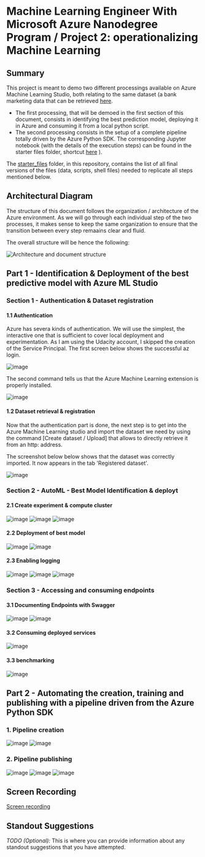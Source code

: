 
# Machine Learning Engineer With Microsoft Azure Nanodegree Program / Project 2: operationalizing Machine Learning

## Summary

This project is meant to demo two different processings available on Azure Machine Learning Studio, both relating to the same dataset (a bank marketing data that can be retrieved [here](https://automlsamplenotebookdata.blob.core.windows.net/automl-sample-notebook-data/bankmarketing_train.csv).  
- The first processing, that will be demoed in the first section of this document, consists in identifying the best prediction model, deploying it in Azure and consuming it from a local python script.   
- The second processing consists in the setup of a complete pipeline totally driven by the Azure Python SDK. The corresponding Jupyter notebook (with the details of the execution steps) can be found in the starter files folder, shortcut [here](https://github.com/JCForszp/nd00333_AZMLND_C2/blob/master/starter_files/aml-pipelines-with-automated-machine-learning-step.ipynb) ).  

The [starter_files](https://github.com/JCForszp/nd00333_AZMLND_C2/tree/master/starter_files) folder, in this repository, contains the list of all final versions of the files (data, scripts, shell files) needed to replicate all steps mentioned below. 


## Architectural Diagram

The structure of this document follows the organization / architecture of the Azure environment. 
As we will go through each individual step of the two processes, it makes sense to keep the same organization to ensure that the transition between every step remaains clear and fluid. 

The overall structure will be hence the following:
  
![Architecture and document structure](https://user-images.githubusercontent.com/36628203/124170564-e1588300-daa7-11eb-8c44-56fddda19702.png)


## Part 1 - Identification & Deployment of the best predictive model with Azure ML Studio

### Section 1 - Authentication & Dataset registration

#### 1.1 Authentication

Azure has severa kinds of authentication. We will use the simplest, the interactive one that is sufficient to cover local deployment and experimentation.
As I am using the Udacity account, I skipped the creation of the Service Principal. 
The first screen below shows the successful az login.   
  
![image](https://user-images.githubusercontent.com/36628203/124171073-5f1c8e80-daa8-11eb-9796-a52415310699.png)

The second command tells us that the Azure Machine Learning extension is properly installed.   

![image](https://user-images.githubusercontent.com/36628203/124171095-65ab0600-daa8-11eb-8a22-b8356860c5d0.png)

#### 1.2 Dataset retrieval & registration

Now that the authentication part is done, the next step is to get into the Azure Machine Learning studio and import the dataset we need by using the command [Create dataset / Upload] that allows to directly retrieve it from an http: address.

The screenshot below below shows that the dataset was correctly imported.
It now appears in the tab 'Registered dataset'.

![image](https://user-images.githubusercontent.com/36628203/124171165-7fe4e400-daa8-11eb-998e-5e9578fae227.png)


### Section 2 - AutoML - Best Model Identification & deployt

#### 2.1 Create experiment & compute cluster
![image](https://user-images.githubusercontent.com/36628203/124171202-896e4c00-daa8-11eb-8a16-11a0478c0640.png)
![image](https://user-images.githubusercontent.com/36628203/124171221-90955a00-daa8-11eb-887a-99c36b6c7844.png)
![image](https://user-images.githubusercontent.com/36628203/124171243-97bc6800-daa8-11eb-8be2-b6d6cc38b989.png)

#### 2.2 Deployment of best model
![image](https://user-images.githubusercontent.com/36628203/124171742-406ac780-daa9-11eb-8de2-2ec52f5eac91.png)
![image](https://user-images.githubusercontent.com/36628203/124171761-4496e500-daa9-11eb-870d-32ec805be18d.png)

#### 2.3 Enabling logging
![image](https://user-images.githubusercontent.com/36628203/124171808-4fea1080-daa9-11eb-80c6-0f8339c31f2b.png)
![image](https://user-images.githubusercontent.com/36628203/124171832-55475b00-daa9-11eb-8b31-142286d06cf5.png)
![image](https://user-images.githubusercontent.com/36628203/124171846-5bd5d280-daa9-11eb-8b99-d582592d848c.png)


### Section 3 - Accessing and consuming endpoints

#### 3.1 Documenting Endpoints with Swagger
![image](https://user-images.githubusercontent.com/36628203/124171869-65f7d100-daa9-11eb-871e-3e438eb604cd.png)
![image](https://user-images.githubusercontent.com/36628203/124171884-698b5800-daa9-11eb-91fc-bb507505c91e.png)

#### 3.2 Consuming deployed services
![image](https://user-images.githubusercontent.com/36628203/124172016-99d2f680-daa9-11eb-8829-f48f25205253.png)

#### 3.3 benchmarking
![image](https://user-images.githubusercontent.com/36628203/124172211-d4d52a00-daa9-11eb-9b08-5fbded426126.png)

## Part 2 - Automating the creation, training and publishing with a pipeline driven from the Azure Python SDK
### 1. Pipeline creation
![image](https://user-images.githubusercontent.com/36628203/124172369-06e68c00-daaa-11eb-94e7-5579b4d4caec.png)
![image](https://user-images.githubusercontent.com/36628203/124172385-0c43d680-daaa-11eb-9fb3-a167fa5b462f.png)

### 2. Pipeline publishing
![image](https://user-images.githubusercontent.com/36628203/124172396-1239b780-daaa-11eb-82db-b29b27e7d870.png)
![image](https://user-images.githubusercontent.com/36628203/124172445-241b5a80-daaa-11eb-9af5-87a9d6ae5996.png)
![image](https://user-images.githubusercontent.com/36628203/124172458-2aa9d200-daaa-11eb-95d0-2dc47e2b9f75.png)


## Screen Recording
[Screen recording](https://youtu.be/M10-TOFYvAM)

## Standout Suggestions
*TODO (Optional):* This is where you can provide information about any standout suggestions that you have attempted.
